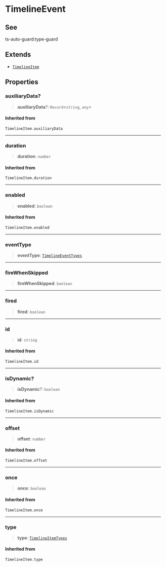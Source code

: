 # TimelineEvent

## See

ts-auto-guard:type-guard

## Extends

- [`TimelineItem`](reference/functions/TimelineItem.md)

## Properties

### auxiliaryData?

> **auxiliaryData**?: `Record`<`string`, `any`>

#### Inherited from

`TimelineItem.auxiliaryData`

***

### duration

> **duration**: `number`

#### Inherited from

`TimelineItem.duration`

***

### enabled

> **enabled**: `boolean`

#### Inherited from

`TimelineItem.enabled`

***

### eventType

> **eventType**: [`TimelineEventTypes`](reference/enumerations/TimelineEventTypes.md)

***

### fireWhenSkipped

> **fireWhenSkipped**: `boolean`

***

### fired

> **fired**: `boolean`

***

### id

> **id**: `string`

#### Inherited from

`TimelineItem.id`

***

### isDynamic?

> **isDynamic**?: `boolean`

#### Inherited from

`TimelineItem.isDynamic`

***

### offset

> **offset**: `number`

#### Inherited from

`TimelineItem.offset`

***

### once

> **once**: `boolean`

#### Inherited from

`TimelineItem.once`

***

### type

> **type**: [`TimelineItemTypes`](reference/enumerations/TimelineItemTypes.md)

#### Inherited from

`TimelineItem.type`
